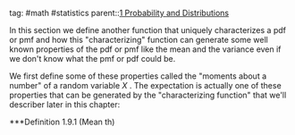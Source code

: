 tag: #math #statistics 
parent::[1 Probability and Distributions](1%20Probability%20and%20Distributions.md)

In this section we define another function that uniquely characterizes a pdf or pmf and how this "characterizing" function can generate some well known properties of the pdf or pmf like the mean and the variance even if we don't know what the pmf or pdf could be.

We first define some of these properties called the "moments about a number" of a random variable $X$ . The expectation is actually one of these properties that can be generated by the "characterizing function" that we'll describer later in this chapter:

***Definition 1.9.1 (Mean th)